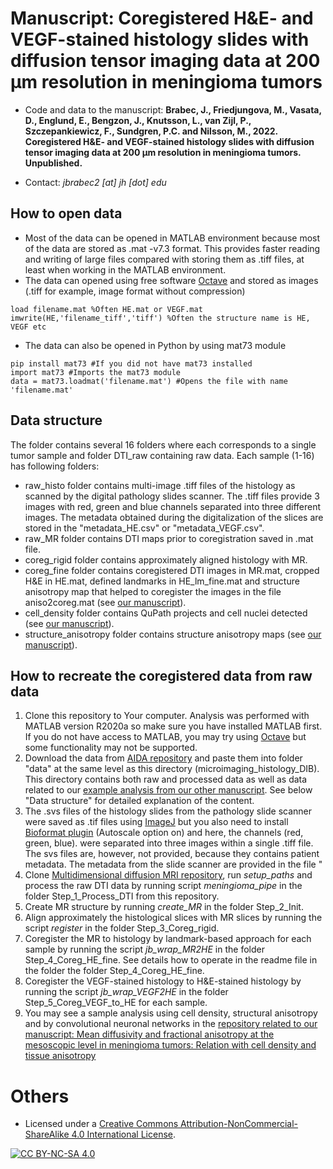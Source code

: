 # Manuscript: Coregistered H&E- and VEGF-stained histology slides with diffusion tensor imaging data at 200 μm resolution in meningioma tumors
* Code and data to the manuscript: **Brabec, J., Friedjungova, M., Vasata, D., Englund, E., Bengzon, J., Knutsson, L., van Zijl, P., Szczepankiewicz, F., Sundgren, P.C. and Nilsson, M., 2022. Coregistered H&E- and VEGF-stained histology slides with diffusion tensor imaging data at 200 μm resolution in meningioma tumors. Unpublished.**

* Contact: *jbrabec2 [at] jh [dot] edu*


## How to open data
* Most of the data can be opened in MATLAB environment because most of the data are stored as .mat -v7.3 format. This provides faster reading and writing of large files compared with storing them as .tiff files, at least when working in the MATLAB environment.
* The data can opened using free software [Octave](https://octave.org) and stored as images (.tiff for example, image format without compression)

```
load filename.mat %Often HE.mat or VEGF.mat
imwrite(HE,'filename_tiff','tiff') %Often the structure name is HE, VEGF etc
```

* The data can also be opened in Python by using mat73 module

```
pip install mat73 #If you did not have mat73 installed
import mat73 #Imports the mat73 module
data = mat73.loadmat('filename.mat') #Opens the file with name 'filename.mat'
```

## Data structure
The folder contains several 16 folders where each corresponds to a single tumor sample and folder DTI_raw containing raw data.
Each sample (1-16) has following folders:
* raw_histo folder contains multi-image .tiff files of the histology as scanned by the digital pathology slides scanner. The .tiff files provide 3 images with red, green and blue channels separated into three different images. The metadata obtained during the digitalization of the slices are stored in the "metadata_HE.csv" or "metadata_VEGF.csv".
* raw_MR folder contains DTI maps prior to coregistration saved in .mat file.
* coreg_rigid folder contains approximately aligned histology with MR.
* coreg_fine folder contains coregistered DTI images in MR.mat, cropped H&E in HE.mat, defined landmarks in HE_lm_fine.mat and structure anisotropy map that helped to coregister the images in the file aniso2coreg.mat (see [our manuscript](https://github.com/jan-brabec/microimaging_vs_histology_in_meningeomas_test)).
* cell_density folder contains QuPath projects and cell nuclei detected (see [our manuscript](https://github.com/jan-brabec/microimaging_vs_histology_in_meningeomas_test)).
* structure_anisotropy folder contains structure anisotropy maps (see [our manuscript](https://github.com/jan-brabec/microimaging_vs_histology_in_meningeomas_test)).


## How to recreate the coregistered data from raw data
1. Clone this repository to Your computer. Analysis was performed with MATLAB version R2020a so make sure you have installed MATLAB first. If you do not have access to MATLAB, you may try using [Octave](https://octave.org) but some functionality may not be supported.
2. Download the data from [AIDA repository](https://aida-doi-repository.github.io) and paste them into folder "data" at the same level as this directory (microimaging_histology_DIB). This directory contains both raw and processed data as well as data related to our [example analysis from our other manuscript](https://github.com/jan-brabec/microimaging_vs_histology_in_meningeomas_test). See below "Data structure" for detailed explanation of the content.
3. The .svs files of the histology slides from the pathology slide scanner were saved as .tif files using [ImageJ](https://imagej.nih.gov/ij/index.html) but you also need to install [Bioformat plugin](https://docs.openmicroscopy.org/bio-formats/5.8.2/users/imagej/installing.htmlhttps://docs.openmicroscopy.org/bio-formats/5.8.2/users/imagej/installing.html) (Autoscale option on) and here, the channels (red, green, blue). were separated into three images within a single .tiff file. The svs files are, however, not provided, because they contains patient metadata. The metadata from the slide scanner are provided in the file "
4. Clone [Multidimensional diffusion MRI repository](https://github.com/markus-nilsson/md-dmri), run *setup_paths* and process the raw DTI data by running script *meningioma_pipe* in the folder Step_1_Process_DTI from this repository.
5. Create MR structure by running *create_MR* in the folder Step_2_Init.
6. Align approximately the histological slices with MR slices by running the script *register* in the folder Step_3_Coreg_rigid.
7. Coregister the MR to histology by landmark-based approach for each sample by running the script *jb_wrap_MR2HE* in the folder Step_4_Coreg_HE_fine. See details how to operate in the readme file in the folder the folder Step_4_Coreg_HE_fine.
8. Coregister the VEGF-stained histology to H&E-stained histology by running the script *jb_wrap_VEGF2HE* in the folder Step_5_Coreg_VEGF_to_HE for each sample.
9. You may see a sample analysis using cell density, structural anisotropy and by convolutional neuronal networks in the [repository related to our manuscript: Mean diffusivity and fractional anisotropy at the mesoscopic level in meningioma tumors: Relation with cell density and tissue anisotropy](https://github.com/jan-brabec/microimaging_vs_histology_in_meningeomas_test)






# Others
* Licensed under a [Creative Commons Attribution-NonCommercial-ShareAlike 4.0 International License][cc-by-nc-sa].

[![CC BY-NC-SA 4.0][cc-by-nc-sa-image]][cc-by-nc-sa]

[cc-by-nc-sa]: http://creativecommons.org/licenses/by-nc-sa/4.0/
[cc-by-nc-sa-image]: https://licensebuttons.net/l/by-nc-sa/4.0/88x31.png
